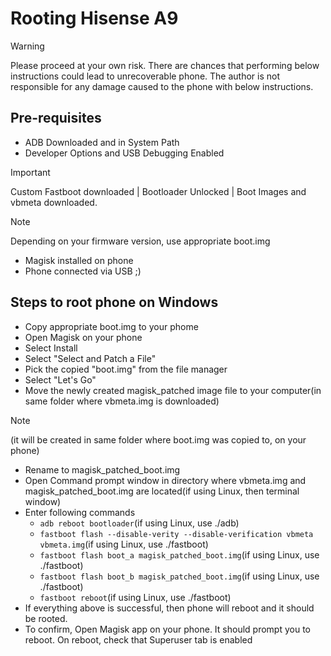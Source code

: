 # Rooting Hisense A9

> [!WARNING]
> Please proceed at your own risk. There are chances that performing below instructions could lead to unrecoverable phone.
The author is not responsible for any damage caused to the phone with below instructions. 


## Pre-requisites

- ADB Downloaded and in System Path
- Developer Options and USB Debugging Enabled
> [!IMPORTANT]
> Custom Fastboot downloaded | Bootloader Unlocked | Boot Images and vbmeta downloaded.

> [!NOTE]
> Depending on your firmware version, use appropriate boot.img
- Magisk installed on phone
- Phone connected via USB ;)


## Steps to root phone on Windows

- Copy appropriate boot.img to your phome
- Open Magisk on your phone
- Select Install
- Select "Select and Patch a File"
- Pick the  copied "boot.img" from the file manager
- Select "Let's Go"
- Move the newly created magisk_patched image file to your computer(in same folder where vbmeta.img is downloaded)
>[!NOTE]
>(it will be created in same folder where boot.img was copied to, on your phone)
- Rename to magisk_patched_boot.img
- Open Command prompt window in directory where vbmeta.img and magisk_patched_boot.img are located(if using Linux, then terminal window)
- Enter following commands
  - <code>adb reboot bootloader</code>(if using Linux, use ./adb)
  - <code>fastboot flash --disable-verity --disable-verification vbmeta vbmeta.img</code>(if using Linux, use ./fastboot)
  - <code>fastboot flash boot_a magisk_patched_boot.img</code>(if using Linux, use ./fastboot)
  - <code>fastboot flash boot_b magisk_patched_boot.img</code>(if using Linux, use ./fastboot)
  - <code>fastboot reboot</code>(if using Linux, use ./fastboot)
 - If everything above is successful, then phone will reboot and it should be rooted.
 - To confirm, Open Magisk app on your phone. It should prompt you to reboot. On reboot, check that Superuser tab is enabled
